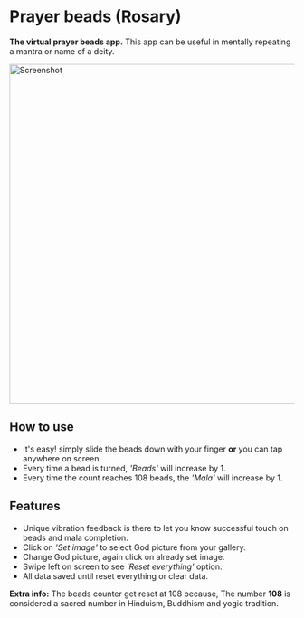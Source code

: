 # Prayer beads (Rosary)

**The virtual prayer beads app.**
This app can be useful in mentally repeating a mantra or name of a deity.

<img src="./preview/prayerBeadsGIF.gif" height="600" alt="Screenshot"/>


## How to use

- It's easy! simply slide the beads down with your finger **or** you can tap anywhere on screen
- Every time a bead is turned,  *'Beads'* will increase by 1.
- Every time the count reaches 108 beads, the *'Mala'* will increase by 1.

## Features

 - Unique vibration feedback is there to let you know successful touch on beads and mala completion.
- Click on *'Set image'* to select God picture from your gallery.
- Change God picture, again click on already set image.
- Swipe left on screen to see *'Reset everything'* option.
- All data saved until reset everything or clear data.

**Extra info:**
The beads counter get reset at 108 because, The number **108** is considered a sacred number in Hinduism, Buddhism and yogic tradition.

